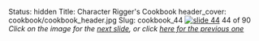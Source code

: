 Status: hidden
Title: Character Rigger's Cookbook
header_cover: cookbook/cookbook_header.jpg
Slug: cookbook_44
[![slide 44](https://dl.dropboxusercontent.com/u/2977490/presentations/cookbook/img44.jpg)](cookbook_45)
44 of 90
_Click on the image for the [next slide](cookbook_45), or click [here for the previous one](cookbook_43)_
